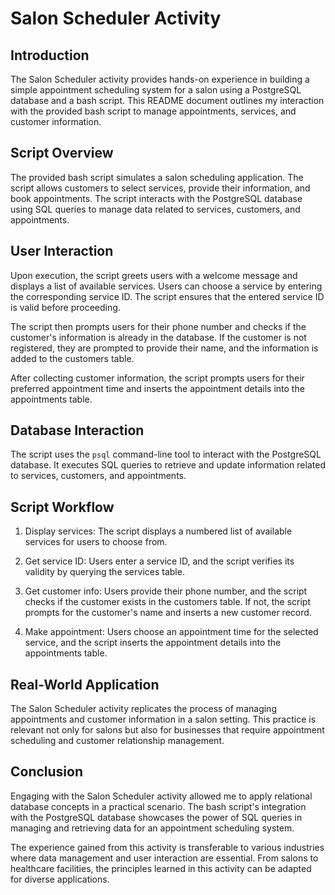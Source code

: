 # Salon Scheduler Activity

## Introduction

The Salon Scheduler activity provides hands-on experience in building a simple appointment scheduling system for a salon using a PostgreSQL database and a bash script. This README document outlines my interaction with the provided bash script to manage appointments, services, and customer information.

## Script Overview

The provided bash script simulates a salon scheduling application. The script allows customers to select services, provide their information, and book appointments. The script interacts with the PostgreSQL database using SQL queries to manage data related to services, customers, and appointments.

## User Interaction

Upon execution, the script greets users with a welcome message and displays a list of available services. Users can choose a service by entering the corresponding service ID. The script ensures that the entered service ID is valid before proceeding.

The script then prompts users for their phone number and checks if the customer's information is already in the database. If the customer is not registered, they are prompted to provide their name, and the information is added to the customers table.

After collecting customer information, the script prompts users for their preferred appointment time and inserts the appointment details into the appointments table.

## Database Interaction

The script uses the `psql` command-line tool to interact with the PostgreSQL database. It executes SQL queries to retrieve and update information related to services, customers, and appointments.

## Script Workflow

1. Display services: The script displays a numbered list of available services for users to choose from.

2. Get service ID: Users enter a service ID, and the script verifies its validity by querying the services table.

3. Get customer info: Users provide their phone number, and the script checks if the customer exists in the customers table. If not, the script prompts for the customer's name and inserts a new customer record.

4. Make appointment: Users choose an appointment time for the selected service, and the script inserts the appointment details into the appointments table.

## Real-World Application

The Salon Scheduler activity replicates the process of managing appointments and customer information in a salon setting. This practice is relevant not only for salons but also for businesses that require appointment scheduling and customer relationship management.

## Conclusion

Engaging with the Salon Scheduler activity allowed me to apply relational database concepts in a practical scenario. The bash script's integration with the PostgreSQL database showcases the power of SQL queries in managing and retrieving data for an appointment scheduling system.

The experience gained from this activity is transferable to various industries where data management and user interaction are essential. From salons to healthcare facilities, the principles learned in this activity can be adapted for diverse applications.
